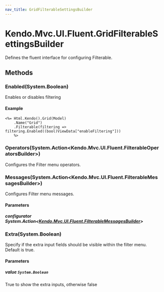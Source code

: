 ```yaml
---
nav_title: GridFilterableSettingsBuilder
---
```


# Kendo.Mvc.UI.Fluent.GridFilterableSettingsBuilder

Defines the fluent interface for configuring Filterable.

## Methods

### Enabled(System.Boolean)
Enables or disables filtering

#### Example
    <%= Html.Kendo().Grid(Model)
        .Name("Grid")
        .Filterable(filtering => filtering.Enabled((bool)ViewData["enableFiltering"]))
        %>

### Operators(System.Action\<Kendo.Mvc.UI.Fluent.FilterableOperatorsBuilder\>)
Configures the Filter menu operators.

### Messages(System.Action\<Kendo.Mvc.UI.Fluent.FilterableMessagesBuilder\>)
Configures Filter menu messages.

#### Parameters

##### configurator System.Action\<[Kendo.Mvc.UI.Fluent.FilterableMessagesBuilder](/api/wrappers/aspnet-mvc/Kendo.Mvc.UI.Fluent/FilterableMessagesBuilder)\>

### Extra(System.Boolean)
Specify if the extra input fields should be visible within the filter menu. Default is true.

#### Parameters

##### value `System.Boolean`
True to show the extra inputs, otherwise false